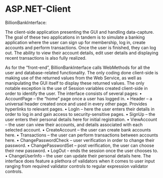 # ASP.NET-Client
BillionBankInterface: 

The client-side application presenting the GUI and handling data-capture.
The goal of these two applications in tandem is to simulate a banking application where the user can sign up for membership, log in, 
create accounts and perform transactions. Once the user is finished, they can log out. The ability to view their account details, 
edit user details and displaying recent transactions is also fully realized.

As for the “front-end”, BillionBankInterface calls WebMethods for all the user and database-related functionality. The only coding done client-side is making use of the returned values from the Web Service, as well as manipulating the GUI itself to display these returned values. The only notable exception is the use of Session variables created client-side in order to identify the user.
The interface consists of several pages:
•	AccountPage – the “home” page once a user has logged in.
•	Header – a universal header created once and used in every other page. Provides hyperlinks to relevant pages.
•	LogIn – here the user enters their details in order to log in and gain access to security-sensitive pages.
•	SignUp – the user enters their personal details here for initial registration.
•	ViewAccount – the user can view their accounts, and details associated with each selected account.
•	CreateAccount – the user can create bank accounts here.
•	Transactions – the user can perform transactions between accounts here.
•	ChangePasswordCheck – user verification in order to change their password.
•	ChangePasswordSet – post verification, the user can choose their new password.
•	LogOut – ends the session once the user chooses to.
•	ChangeUserInfo – the user can update their personal details here.
The interface does feature a plethora of validators when it comes to user input ranging from required validator controls to regular expression validator controls.
